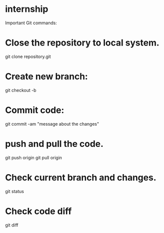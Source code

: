 # internship


Important Git commands:

# Close the repository to local system.
git clone repository.git

# Create new branch:
git checkout -b <branch-name>

# Commit code:
git commit -am "message about the changes"

# push and pull the code.
git push origin <branch-name>
git pull origin <branch-name>

# Check current branch and changes.
git status

# Check code diff
git diff
